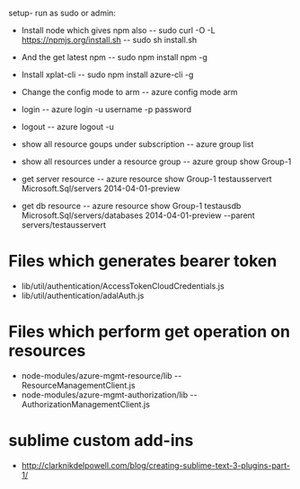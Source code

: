 setup- run as sudo or admin:
- Install node which gives npm also
-- sudo curl -O -L https://npmjs.org/install.sh
-- sudo sh install.sh

- And the get latest npm 
-- sudo npm install npm -g

- Install xplat-cli
-- sudo npm install azure-cli -g

- Change the config mode to arm
-- azure config mode arm

- login
-- azure login -u username -p password

- logout
-- azure logout -u <username>

- show all resource goups under subscription
-- azure group list

- show all resources under a resource group
-- azure group show Group-1

- get server resource
-- azure resource show Group-1 testausservert  Microsoft.Sql/servers 2014-04-01-preview

- get db resource
-- azure resource show Group-1 testausdb  Microsoft.Sql/servers/databases 2014-04-01-preview --parent servers/testausservert

Files which generates bearer token
==================================
- lib/util/authentication/AccessTokenCloudCredentials.js
- lib/util/authentication/adalAuth.js

Files which perform get operation on resources
==============================================
- node-modules/azure-mgmt-resource/lib
--ResourceManagementClient.js
- node-modules/azure-mgmt-authorization/lib
-- AuthorizationManagementClient.js

sublime custom add-ins
======================
- http://clarknikdelpowell.com/blog/creating-sublime-text-3-plugins-part-1/
